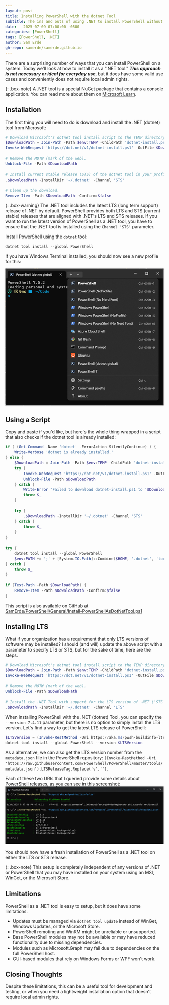 ```yaml
---
layout: post
title: Installing PowerShell with the dotnet Tool
subtitle: The ins and outs of using .NET to install PowerShell without local admin rights.
date:   2025-07-09 07:00:00 -0500
categories: [PowerShell]
tags: [PowerShell, .NET]
author: Sam Erde
gh-repo: samerde/samerde.github.io
---
```


There are a surprising number of ways that you can install PowerShell on a system. Today we'll look at how to install it as a ".NET tool." _**This approach is not necessary or ideal for everyday use**_, but it does have some valid use cases and conveniently does not require local admin rights.

{: .box-note}
A .NET tool is a special NuGet package that contains a console application. You can read more about them on [Microsoft Learn](https://learn.microsoft.com/en-us/dotnet/core/tools/global-tools).

## Installation

The first thing you will need to do is download and install the .NET (dotnet) tool from Microsoft:

```powershell
# Download Microsoft's dotnet tool install script to the TEMP directory.
$DownloadPath = Join-Path -Path $env:TEMP -ChildPath 'dotnet-install.ps1'
Invoke-WebRequest 'https://dot.net/v1/dotnet-install.ps1' -OutFile $DownloadPath

# Remove the MOTW (mark of the web).
Unblock-File -Path $DownloadPath

# Install current stable release (STS) of the dotnet tool in your profile directory.
.$DownloadPath -InstallDir '~/.dotnet' -Channel 'STS'

# Clean up the download.
Remove-Item -Path $DownloadPath -Confirm:$false
```

{: .box-warning}
The .NET tool includes the latest LTS (long term support) release of .NET by default. PowerShell provides both LTS and STS (current stable) releases that are aligned with .NET's LTS and STS releases. If you want to run the latest version of PowerShell as a .NET tool, you have to ensure that the .NET tool is installed using the `Channel 'STS'` parameter.

Install PowerShell using the `dotnet` tool:
```powershell
dotnet tool install --global PowerShell
```

If you have Windows Terminal installed, you should now see a new profile for this:

![Windows Terminal with a profile added for the PowerShell .NET tool](/assets/img/content/Windows-Terminal-PowerShell-dotnet-global-tool-profile.png)

## Using a Script

Copy and paste if you'd like, but here's the whole thing wrapped in a script that also checks if the dotnet tool is already installed:

```powershell
if ( (Get-Command -Name 'dotnet' -ErrorAction SilentlyContinue) ) {
    Write-Verbose 'dotnet is already installed.'
} else {
    $DownloadPath = Join-Path -Path $env:TEMP -ChildPath 'dotnet-install.ps1'
    try {
        Invoke-WebRequest 'https://dot.net/v1/dotnet-install.ps1' -OutFile $DownloadPath
        Unblock-File -Path $DownloadPath
    } catch {
        Write-Error "Failed to download dotnet-install.ps1 to '$DownloadPath'."
        throw $_
    }

    try {
        .$DownloadPath -InstallDir '~/.dotnet' -Channel 'STS'
    } catch {
        throw $_
    }
}

try {
    dotnet tool install --global PowerShell
    $env:PATH += ';' + [System.IO.Path]::Combine($HOME, '.dotnet', 'tools')
} catch {
    throw $_
}

if (Test-Path -Path $DownloadPath) {
    Remove-Item -Path $DownloadPath -Confirm:$false
}
```

This script is also available on GitHub at [SamErde/PowerShell/General/Install-PowerShellAsDotNetTool.ps1](https://github.com/SamErde/PowerShell/blob/main/General/Install-PowerShellAsDotNetTool.ps1)

## Installing LTS

What if your organization has a requirement that only LTS versions of software may be installed? I should (and will) update the above script with a parameter to specify LTS or STS, but for the sake of time, here are the steps.

```powershell
# Download Microsoft's dotnet tool install script to the TEMP directory.
$DownloadPath = Join-Path -Path $env:TEMP -ChildPath 'dotnet-install.ps1'
Invoke-WebRequest 'https://dot.net/v1/dotnet-install.ps1' -OutFile $DownloadPath

# Remove the MOTW (mark of the web).
Unblock-File -Path $DownloadPath

# Install the .NET Tool with support for the LTS version of .NET ('STS' is the default).
.$DownloadPath -InstallDir '~/.dotnet' -Channel 'LTS'
```

When installing PowerShell with the .NET (dotnet) Tool, you can specify the `--version 7.4.11` parameter, but there is no option to simply install the LTS version. Let's find a way to get the latest LTS release of PowerShell:

```powershell
$LTSVersion = (Invoke-RestMethod -Uri https://aka.ms/pwsh-buildinfo-lts).ReleaseTag.Replace('v','')
dotnet tool install --global PowerShell --version $LTSVersion
```

As a alternative, we can also get the LTS version number from the `metadata.json` file in the PowerShell repository: `(Invoke-RestMethod -Uri 'https://raw.githubusercontent.com/PowerShell/PowerShell/master/tools/metadata.json').LTSReleaseTag.Replace('v','')`.

Each of these two URIs that I queried provide some details about PowerShell releases, as you can see in this screenshot:
![PowerShell in Windows Terminal showing the output of Invoke-RestMethod getting two PowerShell release info URIs. ](/assets/img/content/PowerShell-LTS-Version-Release-Commands.png)

You should now have a fresh installation of PowerShell as a .NET tool on either the LTS or STS release.

{: .box-note}
This setup is completely independent of any versions of .NET or PowerShell that you may have installed on your system using an MSI, WinGet, or the Microsoft Store.

## Limitations

PowerShell as a .NET tool is easy to setup, but it does have some limitations.

- Updates must be managed via `dotnet tool update` instead of WinGet, Windows Updates, or the Microsoft Store.
- PowerShell remoting and WinRM might be unreliable or unsupported.
- Base PowerShell modules may not be available or may have reduced functionality due to missing dependencies.
- Modules such as Microsoft.Graph may fail due to dependencies on the full PowerShell host.
- GUI-based modules that rely on Windows Forms or WPF won't work.

## Closing Thoughts

Despite these limitations, this can be a useful tool for development and testing, or when you need a lightweight installation option that doesn't require local admin rights.
